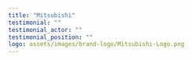 ```yaml
---
title: "Mitsubishi"
testimonial: ""
testimonial_actor: ""
testimonial_position: ""
logo: assets/images/brand-logo/Mitsubishi-Logo.png
---
```


